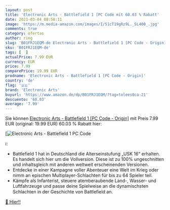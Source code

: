```yaml
---
layout: post
title: 'Electronic Arts - Battlefield 1 [PC Code mit 60.03 % Rabatt'
date: 2021-03-04 08:50:11
image: 'https://m.media-amazon.com/images/I/51cT19gRz9L._SL400_.jpg'
comments: true
category: ofertas
author: ring
slug: 'B01FRJ1EQM-de Electronic Arts - Battlefield 1 [PC Code - Origin]'
sku: 'B01FRJ1EQM-de'
tags: [  ]
actualPrice: 7.99 EUR
currency: EUR
price: 7.99
comparePrice: 19.99 EUR
prodname: 'Electronic Arts - Battlefield 1 [PC Code - Origin]'
country: 'de'
flag: '🇩🇪'
brand: 'Electronic Arts'
buyurl: 'https://www.amazon.de/dp/B01FRJ1EQM/?tag=tolees0ca-21'
descuento: '60.03'
average: '7.99'
---
```


Sie können [Electronic Arts - Battlefield 1 [PC Code - Origin]](https://www.amazon.de/dp/B01FRJ1EQM/?tag=tolees0ca-21) mit Preis 7.99 EUR (original: 19.99 EUR) 60.03 % Rabatt hier:

[![Electronic Arts - Battlefield 1 [PC Code](https://m.media-amazon.com/images/I/51cT19gRz9L._SL400_.jpg)](https://www.amazon.de/dp/B01FRJ1EQM/?tag=tolees0ca-21)

ℹ️:

- Battlefield 1 hat in Deutschland die Alterseinstufung „USK 16“ erhalten. Es handelt sich hier um die Vollversion. Diese ist zu 100% ungeschnitten und inhaltsgleich mit anderen weltweit erscheinenden Versionen.
- Entdecke in einer Kampagne voller Abenteuer eine Welt im Krieg oder nimm an epischen Multiplayer-Schlachten für bis zu 64 Spieler teil.
- Kämpfe als Infanterist, steuere atemberaubende Land-, Wasser- und Luftfahrzeuge und passe deine Spielweise an die dynamischsten Schlachten in der Geschichte von Battleﬁeld an.

[🛒 Hier!!](https://www.amazon.de/dp/B01FRJ1EQM/?tag=tolees0ca-21)
